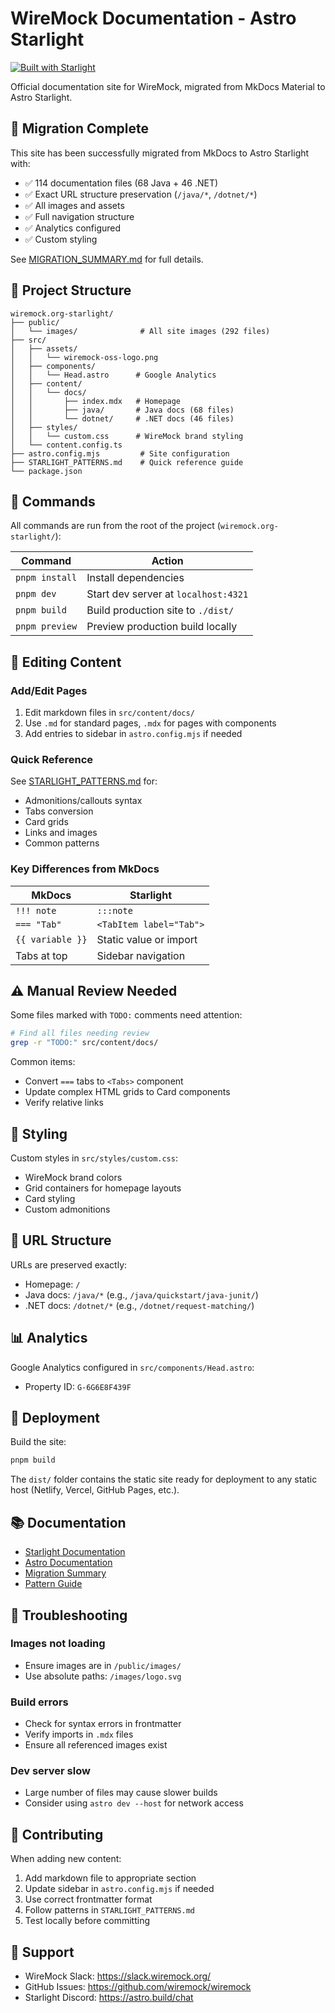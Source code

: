 # WireMock Documentation - Astro Starlight

[![Built with Starlight](https://astro.badg.es/v2/built-with-starlight/tiny.svg)](https://starlight.astro.build)

Official documentation site for WireMock, migrated from MkDocs Material to Astro Starlight.

## 🎉 Migration Complete

This site has been successfully migrated from MkDocs to Astro Starlight with:
- ✅ 114 documentation files (68 Java + 46 .NET)
- ✅ Exact URL structure preservation (`/java/*`, `/dotnet/*`)
- ✅ All images and assets
- ✅ Full navigation structure
- ✅ Analytics configured
- ✅ Custom styling

See [MIGRATION_SUMMARY.md](../MIGRATION_SUMMARY.md) for full details.

## 🚀 Project Structure

```
wiremock.org-starlight/
├── public/
│   └── images/              # All site images (292 files)
├── src/
│   ├── assets/
│   │   └── wiremock-oss-logo.png
│   ├── components/
│   │   └── Head.astro      # Google Analytics
│   ├── content/
│   │   └── docs/
│   │       ├── index.mdx   # Homepage
│   │       ├── java/       # Java docs (68 files)
│   │       └── dotnet/     # .NET docs (46 files)
│   ├── styles/
│   │   └── custom.css      # WireMock brand styling
│   └── content.config.ts
├── astro.config.mjs         # Site configuration
├── STARLIGHT_PATTERNS.md    # Quick reference guide
└── package.json
```

## 🧞 Commands

All commands are run from the root of the project (`wiremock.org-starlight/`):

| Command | Action |
|---------|--------|
| `pnpm install` | Install dependencies |
| `pnpm dev` | Start dev server at `localhost:4321` |
| `pnpm build` | Build production site to `./dist/` |
| `pnpm preview` | Preview production build locally |

## 📝 Editing Content

### Add/Edit Pages

1. Edit markdown files in `src/content/docs/`
2. Use `.md` for standard pages, `.mdx` for pages with components
3. Add entries to sidebar in `astro.config.mjs` if needed

### Quick Reference

See [STARLIGHT_PATTERNS.md](./STARLIGHT_PATTERNS.md) for:
- Admonitions/callouts syntax
- Tabs conversion
- Card grids
- Links and images
- Common patterns

### Key Differences from MkDocs

| MkDocs | Starlight |
|--------|-----------|
| `!!! note` | `:::note` |
| `=== "Tab"` | `<TabItem label="Tab">` |
| `{{ variable }}` | Static value or import |
| Tabs at top | Sidebar navigation |

## ⚠️ Manual Review Needed

Some files marked with `TODO:` comments need attention:

```bash
# Find all files needing review
grep -r "TODO:" src/content/docs/
```

Common items:
- Convert `===` tabs to `<Tabs>` component
- Update complex HTML grids to Card components
- Verify relative links

## 🎨 Styling

Custom styles in `src/styles/custom.css`:
- WireMock brand colors
- Grid containers for homepage layouts
- Card styling
- Custom admonitions

## 🔗 URL Structure

URLs are preserved exactly:

- Homepage: `/`
- Java docs: `/java/*` (e.g., `/java/quickstart/java-junit/`)
- .NET docs: `/dotnet/*` (e.g., `/dotnet/request-matching/`)

## 📊 Analytics

Google Analytics configured in `src/components/Head.astro`:
- Property ID: `G-6G6E8F439F`

## 🚢 Deployment

Build the site:

```bash
pnpm build
```

The `dist/` folder contains the static site ready for deployment to any static host (Netlify, Vercel, GitHub Pages, etc.).

## 📚 Documentation

- [Starlight Documentation](https://starlight.astro.build/)
- [Astro Documentation](https://docs.astro.build)
- [Migration Summary](../MIGRATION_SUMMARY.md)
- [Pattern Guide](./STARLIGHT_PATTERNS.md)

## 🐛 Troubleshooting

### Images not loading
- Ensure images are in `/public/images/`
- Use absolute paths: `/images/logo.svg`

### Build errors
- Check for syntax errors in frontmatter
- Verify imports in `.mdx` files
- Ensure all referenced images exist

### Dev server slow
- Large number of files may cause slower builds
- Consider using `astro dev --host` for network access

## 📝 Contributing

When adding new content:

1. Add markdown file to appropriate section
2. Update sidebar in `astro.config.mjs` if needed
3. Use correct frontmatter format
4. Follow patterns in `STARLIGHT_PATTERNS.md`
5. Test locally before committing

## 🙋 Support

- WireMock Slack: https://slack.wiremock.org/
- GitHub Issues: https://github.com/wiremock/wiremock
- Starlight Discord: https://astro.build/chat

